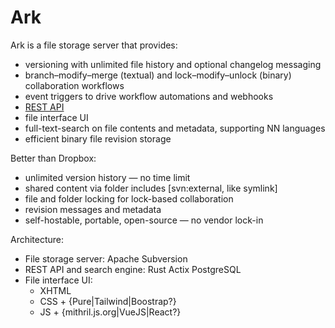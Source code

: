 # Ark

Ark is a file storage server that provides:

* versioning with unlimited file history and optional changelog messaging
* branch–modify–merge (textual) and lock–modify–unlock (binary) collaboration workflows
* event triggers to drive workflow automations and webhooks
* [REST API](api/README.md)
* file interface UI
* full-text-search on file contents and metadata, supporting NN languages
* efficient binary file revision storage

Better than Dropbox:

* unlimited version history — no time limit
* shared content via folder includes [svn:external, like symlink]
* file and folder locking for lock-based collaboration
* revision messages and metadata
* self-hostable, portable, open-source — no vendor lock-in

Architecture:

* File storage server: Apache Subversion
* REST API and search engine: Rust Actix PostgreSQL 
* File interface UI: 
  * XHTML 
  * CSS + {Pure|Tailwind|Boostrap?} 
  * JS + {mithril.js.org|VueJS|React?}

